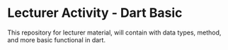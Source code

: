 # Lecturer Activity - Dart Basic
This repository for lecturer material, will contain with data types, method, and more basic functional in dart.
